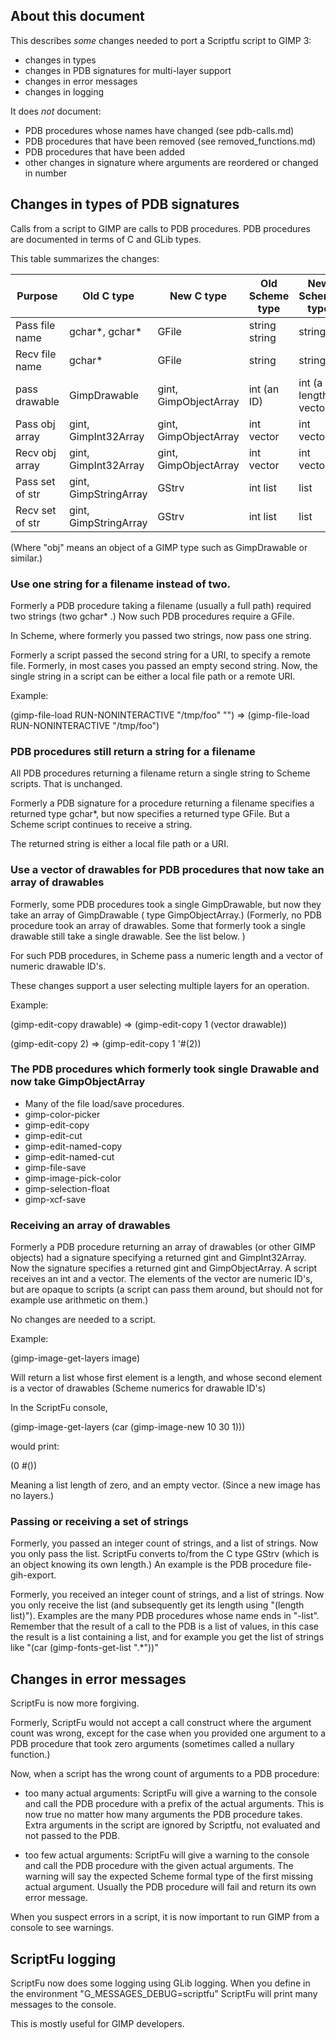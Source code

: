 

## About this document

This describes *some* changes needed to port a Scriptfu script to GIMP 3:
- changes in types
- changes in PDB signatures for multi-layer support
- changes in error messages
- changes in logging

It does *not* document:
- PDB procedures whose names have changed (see pdb-calls.md)
- PDB procedures that have been removed (see removed_functions.md)
- PDB procedures that have been added
- other changes in signature where arguments are reordered or changed in number

## Changes in types of PDB signatures

Calls from a script to GIMP are calls to PDB procedures.
PDB procedures are documented in terms of C and GLib types.

This table summarizes the changes:

| Purpose        | Old C type            | New C type            | Old Scheme type | New Scheme type       |
| ---------------|-----------------------|-----------------------| ----------------|-----------------------|
| Pass file name | gchar*, gchar*        | GFile                 | string string   | string                |
| Recv file name | gchar*                | GFile                 | string          | string                |
| pass drawable  | GimpDrawable          | gint, GimpObjectArray | int   (an ID)   | int (a length) vector |
| Pass obj array | gint, GimpInt32Array  | gint, GimpObjectArray | int  vector     | int vector            |
| Recv obj array | gint, GimpInt32Array  | gint, GimpObjectArray | int  vector     | int vector            |
| Pass set of str | gint, GimpStringArray | GStrv                 | int  list       | list                  |
| Recv set of str | gint, GimpStringArray | GStrv                 | int  list       | list                  |

(Where "obj" means an object of a GIMP type such as GimpDrawable or similar.)

### Use one string for a filename instead of two.

Formerly a PDB procedure taking a filename (usually a full path) required two strings (two gchar* .)
Now such PDB procedures require a GFile.

In Scheme, where formerly you passed two strings, now pass one string.

Formerly a script passed the second string for a URI, to specify a remote file.
Formerly, in most cases you passed an empty second string.
Now, the single string in a script can be either a local file path or a remote URI.

Example:

(gimp-file-load RUN-NONINTERACTIVE "/tmp/foo" "")
=> (gimp-file-load RUN-NONINTERACTIVE "/tmp/foo")


### PDB procedures still return a string for a filename

All PDB procedures returning a filename return a single string to Scheme scripts.
That is unchanged.

Formerly a PDB signature for a procedure returning a filename
specifies a returned type gchar*, but now specifies a returned type GFile.
But a Scheme script continues to receive a string.

The returned string is either a local file path or a URI.


### Use a vector of drawables for PDB procedures that now take an array of drawables

Formerly, some PDB procedures took a single GimpDrawable,
but now they take an array of GimpDrawable ( type GimpObjectArray.)
(Formerly, no PDB procedure took an array of drawables.
Some that formerly took a single drawable still take a single drawable.
See the list below. )

For such PDB procedures, in Scheme pass a numeric length and a vector of numeric drawable ID's.

These changes support a user selecting multiple layers for an operation.

Example:

(gimp-edit-copy drawable)  => (gimp-edit-copy 1 (vector drawable))

(gimp-edit-copy 2)  => (gimp-edit-copy 1 '#(2))

### The PDB procedures which formerly took single Drawable and now take GimpObjectArray

- Many of the file load/save procedures.
- gimp-color-picker
- gimp-edit-copy
- gimp-edit-cut
- gimp-edit-named-copy
- gimp-edit-named-cut
- gimp-file-save
- gimp-image-pick-color
- gimp-selection-float
- gimp-xcf-save


### Receiving an array of drawables

Formerly a PDB procedure returning an array of drawables (or other GIMP objects)
had a signature specifying a returned gint and GimpInt32Array.
Now the signature specifies a returned gint and GimpObjectArray.
A script receives an int and a vector.
The elements of the vector are numeric ID's,
but are opaque to scripts
(a script can pass them around, but should not for example use arithmetic on them.)

No changes are needed to a script.


Example:

(gimp-image-get-layers image)

Will return a list whose first element is a length,
and whose second element is a vector of drawables (Scheme numerics for drawable ID's)

In the ScriptFu console,

(gimp-image-get-layers (car (gimp-image-new 10 30 1)))

would print:

(0 #())

Meaning a list length of zero, and an empty vector.
(Since a new image has no layers.)

### Passing or receiving a set of strings

Formerly, you passed an integer count of strings, and a list of strings.
Now you only pass the list.
ScriptFu converts to/from the C type GStrv
(which is an object knowing its own length.)
An example is the PDB procedure file-gih-export.

Formerly, you received an integer count of strings, and a list of strings.
Now you only receive the list
(and subsequently get its length using "(length list)").
Examples are the many PDB procedures whose name ends in "-list".
Remember that the result of a call to the PDB is a list of values,
in this case the result is a list containing a list,
and for example you get the list of strings like "(car (gimp-fonts-get-list ".*"))"

## Changes in error messages

ScriptFu is now more forgiving.

Formerly, ScriptFu would not accept a call construct where the argument count was wrong,
except for the case when you provided one argument to a PDB procedure
that took zero arguments (sometimes called a nullary function.)

Now, when a script has the wrong count of arguments to a PDB procedure:

- too many actual arguments: ScriptFu will give a warning to the console
  and call the PDB procedure with a prefix of the actual arguments.
  This is now true no matter how many arguments the PDB procedure takes.
  Extra arguments in the script are ignored by Scriptfu,
  not evaluated and not passed to the PDB.

- too few actual arguments: ScriptFu will give a warning to the console
  and call the PDB procedure with the given actual arguments.
  The warning will say the expected Scheme formal type of the first missing actual argument.
  Usually the PDB procedure will fail and return its own error message.

When you suspect errors in a script,
it is now important to run GIMP from a console to see warnings.


## ScriptFu logging

ScriptFu now does some logging using GLib logging.
When you define in the environment "G_MESSAGES_DEBUG=scriptfu"
ScriptFu will print many messages to the console.

This is mostly useful for GIMP developers.
